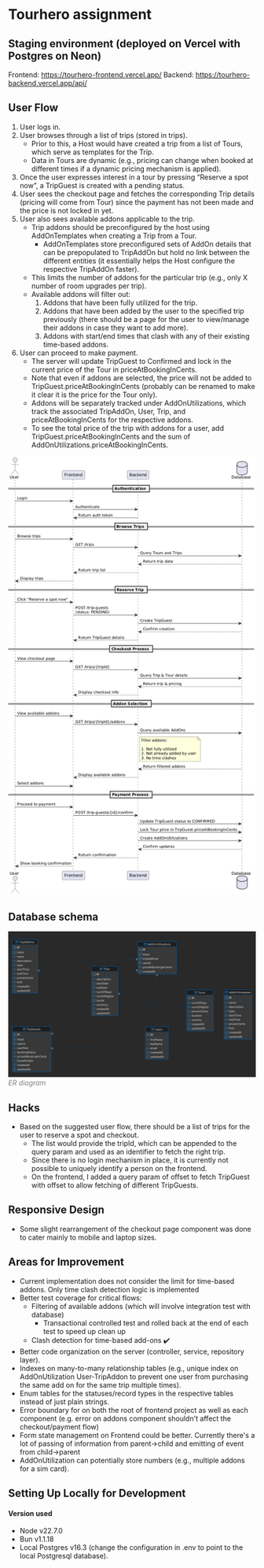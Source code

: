 # Tourhero assignment

## Staging environment (deployed on Vercel with Postgres on Neon)

Frontend: https://tourhero-frontend.vercel.app/
Backend: https://tourhero-backend.vercel.app/api/

## User Flow

1. User logs in.
2. User browses through a list of trips (stored in trips).
   - Prior to this, a Host would have created a trip from a list of Tours, which serve as templates for the Trip.
   - Data in Tours are dynamic (e.g., pricing can change when booked at different times if a dynamic pricing mechanism is applied).
3. Once the user expresses interest in a tour by pressing “Reserve a spot now”, a TripGuest is created with a pending status.
4. User sees the checkout page and fetches the corresponding Trip details (pricing will come from Tour) since the payment has not been made and the price is not locked in yet.
5. User also sees available addons applicable to the trip.
   - Trip addons should be preconfigured by the host using AddOnTemplates when creating a Trip from a Tour.
     - AddOnTemplates store preconfigured sets of AddOn details that can be prepopulated to TripAddOn but hold no link between the different entities (it essentially helps the Host configure the respective TripAddOn faster).
   - This limits the number of addons for the particular trip (e.g., only X number of room upgrades per trip).
   - Available addons will filter out:
     1. Addons that have been fully utilized for the trip.
     2. Addons that have been added by the user to the specified trip previously (there should be a page for the user to view/manage their addons in case they want to add more).
     3. Addons with start/end times that clash with any of their existing time-based addons.
6. User can proceed to make payment.
   - The server will update TripGuest to Confirmed and lock in the current price of the Tour in priceAtBookingInCents.
   - Note that even if addons are selected, the price will not be added to TripGuest.priceAtBookingInCents (probably can be renamed to make it clear it is the price for the Tour only).
   - Addons will be separately tracked under AddOnUtilizations, which track the associated TripAddOn, User, Trip, and priceAtBookingInCents for the respective addons.
   - To see the total price of the trip with addons for a user, add TripGuest.priceAtBookingInCents and the sum of AddOnUtilizations.priceAtBookingInCents.

![user-flow](./user-flow-uml.png)

## Database schema

![database-schema](./database-schema.png)
<span style="color:grey; font-style:italic;">ER diagram </span>

## Hacks

- Based on the suggested user flow, there should be a list of trips for the user to reserve a spot and checkout.
  - The list would provide the tripId, which can be appended to the query param and used as an identifier to fetch the right trip.
  - Since there is no login mechanism in place, it is currently not possible to uniquely identify a person on the frontend.
  - On the frontend, I added a query param of offset to fetch TripGuest with offset to allow fetching of different TripGuests.

## Responsive Design

- Some slight rearrangement of the checkout page component was done to cater mainly to mobile and laptop sizes.

## Areas for Improvement

- Current implementation does not consider the limit for time-based addons. Only time clash detection logic is implemented
- Better test coverage for critical flows:
  - Filtering of available addons (which will involve integration test with database)
    - Transactional controlled test and rolled back at the end of each test to speed up clean up
  - Clash detection for time-based add-ons :heavy_check_mark:
- Better code organization on the server (controller, service, repository layer).
- Indexes on many-to-many relationship tables (e.g., unique index on AddOnUtilization User-TripAddon to prevent one user from purchasing the same add on for the same trip multiple times).
- Enum tables for the statuses/record types in the respective tables instead of just plain strings.
- Error boundary for on both the root of frontend project as well as each component (e.g. error on addons component shouldn't affect the checkout/payment flow)
- Form state management on Frontend could be better. Currently there's a lot of passing of information from parent->child and emitting of event from child->parent
- AddOnUtilization can potentially store numbers (e.g., multiple addons for a sim card).

## Setting Up Locally for Development

#### Version used

- Node v22.7.0
- Bun v1.1.18
- Local Postgres v16.3 (change the configuration in .env to point to the local Postgresql database).

